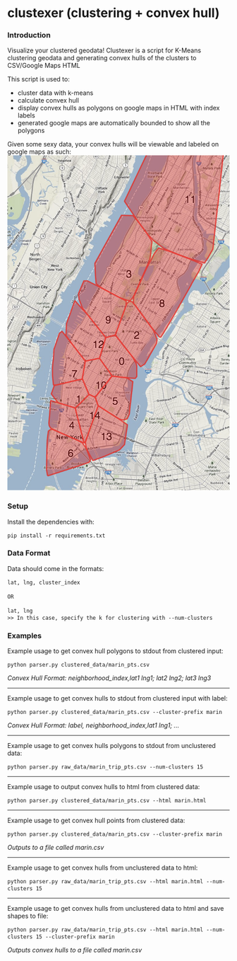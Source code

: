 clustexer (clustering + convex hull)
=========

### Introduction

Visualize your clustered geodata!
Clustexer is a script for K-Means clustering geodata and generating convex hulls of the clusters to CSV/Google Maps HTML

This script is used to:
* cluster data with k-means
* calculate convex hull
* display convex hulls as polygons on google maps in HTML with index labels
* generated google maps are automatically bounded to show all the polygons
 
Given some sexy data, your convex hulls will be viewable and labeled on google maps as such:
![NY Clusters](/images/ny_clusters.png)


### Setup

Install the dependencies with:
    
    pip install -r requirements.txt


### Data Format

Data should come in the formats:

    lat, lng, cluster_index

    OR

    lat, lng
    >> In this case, specify the k for clustering with --num-clusters


### Examples

Example usage to get convex hull polygons to stdout from clustered input:

    python parser.py clustered_data/marin_pts.csv
*Convex Hull Format: neighborhood_index,lat1 lng1; lat2 lng2; lat3 lng3*

***

Example usage to get convex hulls to stdout from clustered input with label:

    python parser.py clustered_data/marin_pts.csv --cluster-prefix marin
*Convex Hull Format: label, neighborhood_index,lat1 lng1; ...*

***

Example usage to get convex hulls polygons to stdout from unclustered data:

    python parser.py raw_data/marin_trip_pts.csv --num-clusters 15

***

Example usage to output convex hulls to html from clustered data:

    python parser.py clustered_data/marin_pts.csv --html marin.html

***

Example usage to get convex hull points from clustered data:

    python parser.py clustered_data/marin_pts.csv --cluster-prefix marin
*Outputs to a file called marin.csv*

***

Example usage to get convex hulls from unclustered data to html:

    python parser.py raw_data/marin_trip_pts.csv --html marin.html --num-clusters 15

***

Example usage to get convex hulls from unclustered data to html and save shapes to file:

    python parser.py raw_data/marin_trip_pts.csv --html marin.html --num-clusters 15 --cluster-prefix marin
*Outputs convex hulls to a file called marin.csv*
